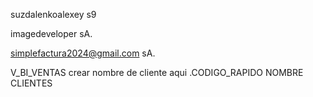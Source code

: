 suzdalenkoalexey
s9

imagedeveloper
sA.

simplefactura2024@gmail.com
sA.





V_BI_VENTAS crear nombre de cliente aqui
.CODIGO_RAPIDO NOMBRE CLIENTES